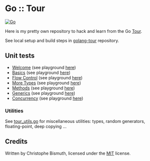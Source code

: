 # Go :: Tour

[![Go](https://github.com/cbismuth/golang-tour/actions/workflows/go.yaml/badge.svg)](https://github.com/cbismuth/golang-tour/actions/workflows/go.yaml)

Here is my pretty own repository to hack and learn from the Go [Tour](https://go.dev/tour).

See local setup and build steps in [golang-tour](https://github.com/cbismuth/golang-tour) repository.

## Unit tests

* [Welcome](src/tour_01_welcome_test.go) (see playground [here](https://go.dev/tour/welcome/1))
* [Basics](src/tour_02_basics_test.go) (see playground [here](https://go.dev/tour/basics/1))
* [Flow Control](src/tour_03_flowcontrol_test.go) (see playground [here](https://go.dev/tour/flowcontrol/1))
* [More Types](src/tour_04_moretypes_test.go) (see playground [here](https://go.dev/tour/moretypes/1))
* [Methods](src/tour_05_methods_test.go) (see playground [here](https://go.dev/tour/methods/1))
* [Generics](src/tour_06_generics_test.go) (see playground [here](https://go.dev/tour/generics/1))
* [Concurrency](src/tour_07_concurrency_test.go) (see playground [here](https://go.dev/tour/concurrency/1))

### Utilities

See [tour_utils.go](src/tour_utils.go) for miscellaneous utilities: types, random generators, floating-point, deep copying ...

## Credits

Written by Christophe Bismuth, licensed under the [MIT](LICENSE) license.
